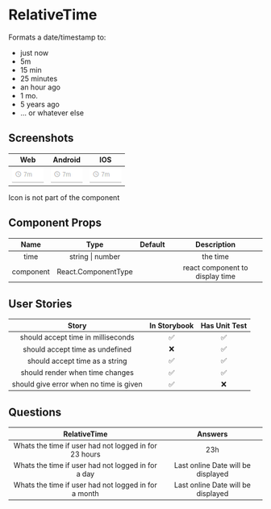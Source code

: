 # RelativeTime

Formats a date/timestamp to:

-   just now
-   5m
-   15 min
-   25 minutes
-   an hour ago
-   1 mo.
-   5 years ago
-   … or whatever else

## Screenshots

|                     Web                     |                    Android                   |                      IOS                     |
| :-----------------------------------------: | :------------------------------------------: | :------------------------------------------: |
| <img src="./screenshots/RelativeTime.png"/> | <img src="./screenshots/RelativeTime.png" /> | <img src="./screenshots/RelativeTime.png" /> |

Icon is not part of the component

## Component Props

|    Name   |         Type        | Default |           Description           |
| :-------: | :-----------------: | :-----: | :-----------------------------: |
|    time   |   string \| number  |         |             the time            |
| component | React.ComponentType |         | react component to display time |

## User Stories

|                  Story                  | In Storybook | Has Unit Test |
| :-------------------------------------: | :----------: | :-----------: |
|    should accept time in milliseconds   |       ✅      |       ✅       |
|     should accept time as undefined     |       ❌      |       ✅       |
|      should accept time as a string     |       ✅      |       ✅       |
|     should render when time changes     |       ✅      |       ✅       |
| should give error when no time is given |       ✅      |       ❌       |

## Questions

|                      RelativeTime                     |               Answers              |
| :---------------------------------------------------: | :--------------------------------: |
| Whats the time if user had not logged in for 23 hours |                 23h                |
|   Whats the time if user had not logged in for a day  | Last online Date will be displayed |
|  Whats the time if user had not logged in for a month | Last online Date will be displayed |
